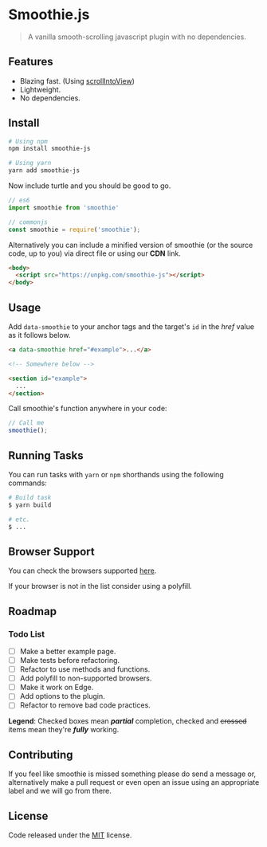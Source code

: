 # Smoothie.js

> A vanilla smooth-scrolling javascript plugin with no dependencies.

## Features

* Blazing fast. (Using [scrollIntoView](https://developer.mozilla.org/en-US/docs/Web/API/Element/scrollIntoView))
* Lightweight.
* No dependencies.

## Install

``` bash
# Using npm
npm install smoothie-js

# Using yarn
yarn add smoothie-js
```

Now include turtle and you should be good to go.

``` js
// es6
import smoothie from 'smoothie'

// commonjs
const smoothie = require('smoothie');
```

Alternatively you can include a minified version of smoothie (or the source code, up to you) via direct file or using our **CDN** link.

``` html
<body>
  <script src="https://unpkg.com/smoothie-js"></script>
</body>
```

## Usage

Add ```data-smoothie``` to your anchor tags and the target's ```id``` in the *href* value as it follows below.

``` html
<a data-smoothie href="#example">...</a>

<!-- Somewhere below -->

<section id="example">
  ...
</section>
```

Call smoothie's function anywhere in your code:

``` js
// Call me
smoothie();
```

## Running Tasks

You can run tasks with ```yarn``` or ```npm``` shorthands using the following commands:

``` bash
# Build task
$ yarn build

# etc.
$ ...
```

## Browser Support

You can check the browsers supported [here](https://caniuse.com/#search=scrollIntoView).

If your browser is not in the list consider using a polyfill.

## Roadmap

### Todo List

* [ ] Make a better example page.
* [ ] Make tests before refactoring.
* [ ] Refactor to use methods and functions.
* [ ] Add polyfill to non-supported browsers.
* [ ] Make it work on Edge.
* [ ] Add options to the plugin.
* [ ] Refactor to remove bad code practices.

**Legend**: Checked boxes mean *__partial__* completion, checked and ~~crossed~~ items mean they're *__fully__* working.

## Contributing

If you feel like smoothie is missed something please do send a message or, alternatively make a pull request or even open an issue using an appropriate label and we will go from there.

## License

Code released under the [MIT](LICENSE) license.
